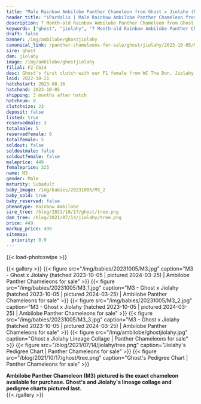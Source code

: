 ```yaml
---
title: "Male Rainbow Ambilobe Panther Chameleon from Ghost x Jiolahy (M3)"
header_title: "iPardalis | Male Rainbow Ambilobe Panther Chameleon from Ghost x Jiolahy | M3"
description: 7 Month-old Rainbow Ambilobe Panther Chameleon from Ghost and Jiolahy. Ghost's first clutch with our F1 female from WC The Don, Jiolahy! We've included sire and dam dendrograms if available, but you can view our Ghost or Jiolahy breeder pages for more information.
keywords: ["ghost", "jiolahy", "7 Month-old Rainbow Ambilobe Panther Chameleon", "baby chameleons for sale", "buy panther chameleon", "panther for sale", "ambilobe panther chameleons for sale", "ambilobe panther chameleon for sale"]
draft: false
banner: /img/ambilobe/ghostjiolahy
canonical_link: /panther-chameleons-for-sale/ghost/jiolahy/2023-10-05/M2/
sire: ghost
dam: jiolahy
image: /img/ambilobe/ghostjiolahy
filial: F2-CG14
desc: Ghost's first clutch with our F1 female from WC The Don, Jiolahy!
laid: 2022-10-21
hatchstart: 2023-08-16
hatchend: 2023-10-05
shipping: 3 months after hatch
hatchnum: 8
clutchsize: 23
deposit: false
listed: true
reservedmale: 3
totalmale: 5
reservedfemale: 0
totalfemale: 5
soldout: false
soldoutmale: false
soldoutfemale: false
maleprice: 449
femaleprice: 325
name: M3
gender: Male
maturity: Subadult
baby_image: /img/babies/20231005/M3_2
baby_sold: true
baby_reserved: false
phenotype: Rainbow Ambilobe
sire_tree: /blog/2021/10/17/ghost/tree.png
dam_tree: /blog/2021/07/14/jiolahy/tree.png
price: 449
markup_price: 499
sitemap: 
  priority: 0.0
---
```


{{< load-photoswipe >}}

{{< gallery >}}
  {{< figure src="/img/babies/20231005/M3.jpg" caption="M3 - Ghost x Jiolahy (hatched 2023-10-05 | pictured 2024-03-25) | Ambilobe Panther Chameleons for sale" >}}
  {{< figure src="/img/babies/20231005/M3_1.jpg" caption="M3 - Ghost x Jiolahy (hatched 2023-10-05 | pictured 2024-03-25) | Ambilobe Panther Chameleons for sale" >}}
  {{< figure src="/img/babies/20231005/M3_2.jpg" caption="M3 - Ghost x Jiolahy (hatched 2023-10-05 | pictured 2024-03-25) | Ambilobe Panther Chameleons for sale" >}}
  {{< figure src="/img/babies/20231005/M3_3.jpg" caption="M3 - Ghost x Jiolahy (hatched 2023-10-05 | pictured 2024-03-25) | Ambilobe Panther Chameleons for sale" >}}
  {{< figure src="/img/ambilobe/ghostjiolahy.jpg" caption="Ghost x Jiolahy Lineage Collage | Panther Chameleons for sale" >}}
  {{< figure src="/blog/2021/07/14/jiolahy/tree.png" caption="Jiolahy's Pedigree Chart | Panther Chameleons for sale" >}}
  {{< figure src="/blog/2021/10/17/ghost/tree.png" caption="Ghost's Pedigree Chart | Panther Chameleons for sale" >}}
  <figcaption itemprop="description"><strong>Ambilobe Panther Chameleon (M3) pictured is the exact chameleon available for purchase. Ghost's and Jiolahy's lineage collage and pedigree charts pictured last.</strong></figcaption>
{{< /gallery >}}
